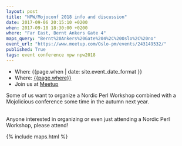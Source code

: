 ```yaml
---
layout: post
title: "NPW/Mojoconf 2018 info and discussion"
date: 2017-09-06 20:15:10 +0200
when: 2017-09-18 18:30:00 +0200
where: "Far East, Bernt Ankers Gate 4"
maps_query: "Bernt%20Ankers%20Gate%204%2C%20Oslo%2C%20no"
event_url: "https://www.meetup.com/Oslo-pm/events/243149532/"
published: True
tags: event conference npw npw2018
---
```


* When: {{page.when | date: site.event_date_format }}
* Where: [{{page.where}}]({{site.maps_url}}{{page.maps_query}})
* Join us at [Meetup]({{page.event_url}})

Some of us want to organize a Nordic Perl Workshop combined with a Mojolicious conference some time in the autumn next year.

<br>Anyone interested in organizing or even just attending a Nordic Perl Workshop, please attend!

{% include maps.html %}